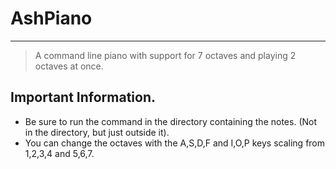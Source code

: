 # AshPiano
---
> A command line piano with support for 7 octaves and playing 2 octaves at once.

## Important Information.

* Be sure to run the command in the directory containing the notes. (Not in the directory, but just outside it).
* You can change the octaves with the A,S,D,F and I,O,P keys scaling from 1,2,3,4 and 5,6,7.
